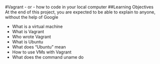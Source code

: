 #Vagrant - or - how to code in your local computer
##Learning Objectives 
At the end of this project, you are expected to be able to explain to anyone, without the help of Google 
* What is a virtual machine
* What is Vagrant
* Who wrote Vagrant
* What is Ubuntu
* What does “Ubuntu” mean
* How to use VMs with Vagrant
* What does the command uname do        
